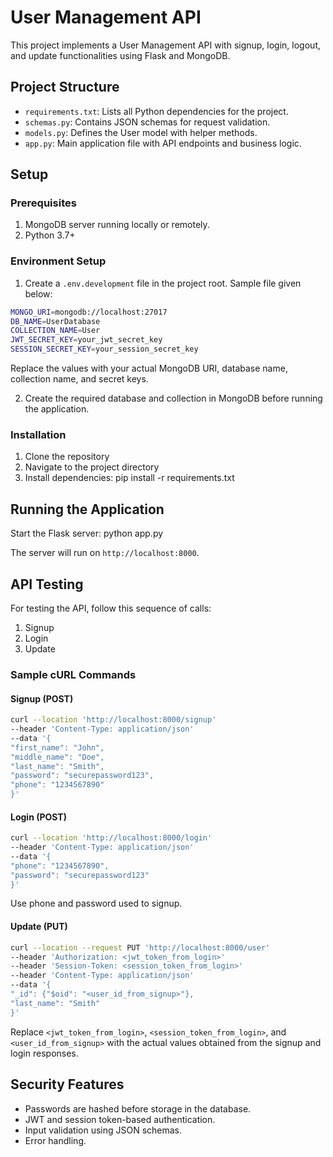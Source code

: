# User Management API

This project implements a User Management API with signup, login, logout, and update functionalities using Flask and MongoDB.

## Project Structure

- `requirements.txt`: Lists all Python dependencies for the project.
- `schemas.py`: Contains JSON schemas for request validation.
- `models.py`: Defines the User model with helper methods.
- `app.py`: Main application file with API endpoints and business logic.

## Setup

### Prerequisites

1. MongoDB server running locally or remotely.
2. Python 3.7+

### Environment Setup

1. Create a `.env.development` file in the project root. Sample file given below:
```bash
MONGO_URI=mongodb://localhost:27017
DB_NAME=UserDatabase
COLLECTION_NAME=User
JWT_SECRET_KEY=your_jwt_secret_key
SESSION_SECRET_KEY=your_session_secret_key
```
Replace the values with your actual MongoDB URI, database name, collection name, and secret keys.

2. Create the required database and collection in MongoDB before running the application.

### Installation

1. Clone the repository
2. Navigate to the project directory
3. Install dependencies:
pip install -r requirements.txt


## Running the Application

Start the Flask server:
python app.py


The server will run on `http://localhost:8000`.

## API Testing

For testing the API, follow this sequence of calls:

1. Signup
2. Login
3. Update

### Sample cURL Commands

#### Signup (POST)
```bash
curl --location 'http://localhost:8000/signup'
--header 'Content-Type: application/json'
--data '{
"first_name": "John",
"middle_name": "Doe",
"last_name": "Smith",
"password": "securepassword123",
"phone": "1234567890"
}'
```

#### Login (POST)
```bash
curl --location 'http://localhost:8000/login'
--header 'Content-Type: application/json'
--data '{
"phone": "1234567890",
"password": "securepassword123"
}'
```
Use phone and password used to signup.

#### Update (PUT)
```bash
curl --location --request PUT 'http://localhost:8000/user'
--header 'Authorization: <jwt_token_from_login>'
--header 'Session-Token: <session_token_from_login>'
--header 'Content-Type: application/json'
--data '{
"_id": {"$oid": "<user_id_from_signup>"},
"last_name": "Smith"
}'
```

Replace `<jwt_token_from_login>`, `<session_token_from_login>`, and `<user_id_from_signup>` with the actual values obtained from the signup and login responses.

## Security Features

- Passwords are hashed before storage in the database.
- JWT and session token-based authentication.
- Input validation using JSON schemas.
- Error handling.

